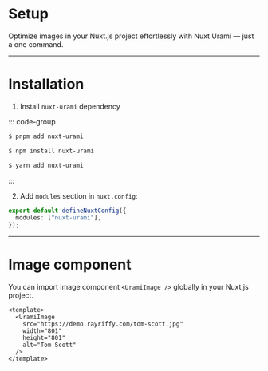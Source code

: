 # Setup

Optimize images in your Nuxt.js project effortlessly with Nuxt Urami — just a one command.

---

# Installation

1. Install `nuxt-urami` dependency

::: code-group

```sh [pnpm]
$ pnpm add nuxt-urami
```

```sh [npm]
$ npm install nuxt-urami
```

```sh [yarn]
$ yarn add nuxt-urami
```

:::

2. Add `modules` section in `nuxt.config`:

```ts
export default defineNuxtConfig({
  modules: ["nuxt-urami"],
});
```

---

# Image component

You can import image component `<UramiImage />` globally in your Nuxt.js project.

```vue
<template>
  <UramiImage
    src="https://demo.rayriffy.com/tom-scott.jpg"
    width="801"
    height="801"
    alt="Tom Scott"
  />
</template>
```
